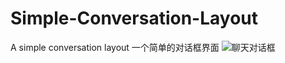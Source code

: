 # Simple-Conversation-Layout
A simple conversation layout 一个简单的对话框界面
![聊天对话框](http://upload-images.jianshu.io/upload_images/5264123-3f066e7fe484ba36.gif?imageMogr2/auto-orient/strip%7CimageView2/2/w/1240)
